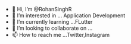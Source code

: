- 👋 Hi, I’m @RohanSinghR
- 👀 I’m interested in ... Application Development
- 🌱 I’m currently learning ...FLutter
- 💞️ I’m looking to collaborate on ...
- 📫 How to reach me ...Twitter,Instagram

<!---
RohanSinghR/RohanSinghR is a ✨ special ✨ repository because its `README.md` (this file) appears on your GitHub profile.
You can click the Preview link to take a look at your changes.
--->
